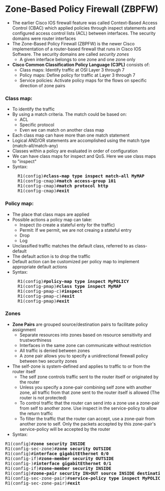 # Zone-Based Policy Firewall (ZBPFW)
* The earlier Cisco IOS firewall feature was called Context-Based Access Control (CBAC)
which applied policies through inspect statements and configured access control
lists (ACL) between interfaces. The security domains were router interfaces
* The Zone-Based Policy Firewall (ZBPFW) is the newer Cisco implementation
of a router-based firewall that runs in Cisco IOS Software. The security domains are called <i>security zones</i>
  * A given interface belongs to one zone and one zone only
* **Cisco Common Classification Policy Language (C3PL)** consists of:
  * Class maps: Identify traffic at OSI Layer 3 through 7
  * Policy maps: Define policy for traffic at Layer 3 through 7
  * Service policies: Activate policy maps for the flows on specific direction of zone pairs

### Class map:
* To identify the traffic
* By using a match criteria. The match could be based on:
  * ACL
  * Specific protocol
  * Even we can match on another class map
* Each class map can have more than one match statement
* Logical AND/OR statements are accomplished using the match type (match-all/match-any)
* Classes within a policy are evaluated in order of configuration
* We can have class maps for inspect and QoS. Here we use class maps to "inspect"
* Syntax:
    <pre>
    R1(config)#<b>class-map type inspect match-all MyMAP</b>
    R1(config-cmap)#<b>match access-group 101</b>
    R1(config-cmap)#<b>match protocol http</b>
    R1(config-cmap)#<b>exit</b></pre>

### Policy map:
* The place that class maps are applied
* Possible actions a policy map can take:
  * Inspect (to create a stateful enty for the traffic)
  * Permit: If we permit, we are not creaing a stateful entry
  * Drop
  * Log
* Unclassified traffic matches the default class, referred to as class-default
* The default action is to drop the traffic
* Default action can be customized per policy map to implement appropriate default actions
* Syntax:
    <pre>
    R1(config)#<b>policy-map type inspect MyPOLICY</b>
    R1(config-pmap)#<b>class type inspect MyMAP</b>
    R1(config-pmap-c)#<b>inspect</b>
    R1(config-pmap-c)#<b>exit</b>
    R1(config-pmap)#<b>exit</b></pre>

### Zones

* **Zone Pairs** are grouped source/destination pairs to facilitate policy assignment
  * Separate resources into zones based on resource sensitivity and trustworthiness
  * Interfaces in the same zone can communicate without restriction
  * All traffic is denied between zones
  * A zone pair allows you to specify a unidirectional firewall policy between two security zones
* The self-zone is system-defined and applies to traffic to or from the router itself
  * The self zone controls traffic sent to the router itself or originated by the router
  * Unless you specify a zone-pair combining self zone with another zone, all traffic
  from that zone sent to the router itself is allowed (The router is not protected)
  * To control traffic that the router can send into a zone use a zone-pair from self to another zone.
  Use inspect in the service-policy to allow the return traffic
  * To filter the traffic that the router can accept, use a zone-pair from
  another zone to self. Only the packets accepted by this zone-pair's
  service-policy will be accepted by the router
* Syntax:
<pre>
R1(config)#<b>zone security INSIDE</b>
R1(config-sec-zone)#<b>zone security OUTSIDE</b>
R1(config)#<b>interface gigabitEthernet 0/0</b>
R1(config-if)#<b>zone-member security OUTSIDE</b>
R1(config-)#<b>interface gigabitEthernet 0/1</b>
R1(config-if)#<b>zone-member security INSIDE</b>
R1(config)#<b>zone-pair security IN>OUT source INSIDE destination OUTSIDE</b>
R1(config-sec-zone-pair)#<b>service-policy type inspect MyPOLICY</b>
R1(config-sec-zone-pair)#<b>exit</b></pre>